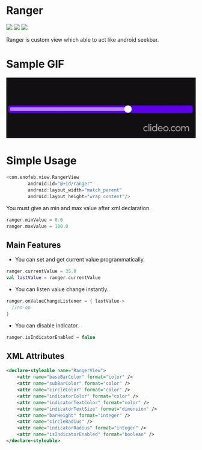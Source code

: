 Ranger
===============
<a href="http://developer.android.com/index.html" target="_blank"><img src="https://img.shields.io/badge/platform-android-green.svg"/></a>
<a href="https://android-arsenal.com/api?level=15" target="_blank"><img src="https://img.shields.io/badge/API-19%2B-green.svg?style=flat"/></a>
<a href="http://opensource.org/licenses/MIT" target="_blank"><img src="https://img.shields.io/badge/License-MIT-blue.svg?style=flat"/></a>

Ranger is custom view which able to act like android seekbar.

# Sample GIF

<p align="center">
  <img src="https://github.com/enofeb/Ranger/blob/master/gif/ranger.gif">
</p>

# Simple Usage

```kotlin
<com.enofeb.view.RangerView
        android:id="@+id/ranger"
        android:layout_width="match_parent"
        android:layout_height="wrap_content"/>
```
You must give an min and max value after xml declaration.
```kotlin
ranger.minValue = 0.0
ranger.maxValue = 100.0
```

## Main Features
* You can set and get current value programmatically.
```kotlin
ranger.currentValue = 35.0
val lastValue = ranger.currentValue
```
* You can listen value change instantly.
```kotlin
ranger.onValueChangeListener = { lastValue->
  //no-op
}
```
* You can disable indicator.
```kotlin
ranger.isIndicatorEnabled = false
```

## XML Attributes

```xml
<declare-styleable name="RangerView">
    <attr name="baseBarColor" format="color" />
    <attr name="subBarColor" format="color" />
    <attr name="circleColor" format="color" />
    <attr name="indicatorColor" format="color" />
    <attr name="indicatorTextColor" format="color" />
    <attr name="indicatorTextSize" format="dimension" />
    <attr name="barHeight" format="integer" />
    <attr name="circleRadius" />
    <attr name="indicatorRadius" format="integer" />
    <attr name="isIndicatorEnabled" format="boolean" />
</declare-styleable>
```
